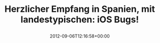---
retweeted: false
source: <a href="http://twitter.com/#!/download/ipad" rel="nofollow">Twitter for iPad</a>
entities:
  user_mentions: []
  urls: []
  symbols: []
  media:
  - expanded_url: https://twitter.com/bascht/status/243684209019998209/photo/1
    indices:
    - '62'
    - '82'
    url: http://t.co/OAAofb6k
    media_url: http://pbs.twimg.com/media/A2G9fzxCUAApJ3Y.jpg
    id_str: '243684209024192512'
    id: '243684209024192512'
    media_url_https: https://pbs.twimg.com/media/A2G9fzxCUAApJ3Y.jpg
    sizes:
      small:
        w: '510'
        h: '680'
        resize: fit
      large:
        w: '1536'
        h: '2048'
        resize: fit
      thumb:
        w: '150'
        h: '150'
        resize: crop
      medium:
        w: '900'
        h: '1200'
        resize: fit
    type: photo
    display_url: pic.twitter.com/OAAofb6k
  hashtags: []
display_text_range:
- '0'
- '82'
favorite_count: '0'
id_str: '243684209019998209'
truncated: false
retweet_count: '0'
id: '243684209019998209'
possibly_sensitive: false
created_at: Thu Sep 06 12:16:58 +0000 2012
favorited: false
full_text: 'Herzlicher Empfang in Spanien, mit landestypischen: iOS Bugs!'
lang: de
extended_entities:
  media:
  - expanded_url: https://twitter.com/bascht/status/243684209019998209/photo/1
    indices:
    - '62'
    - '82'
    url: http://t.co/OAAofb6k
    media_url: http://pbs.twimg.com/media/A2G9fzxCUAApJ3Y.jpg
    id_str: '243684209024192512'
    id: '243684209024192512'
    media_url_https: https://pbs.twimg.com/media/A2G9fzxCUAApJ3Y.jpg
    sizes:
      small:
        w: '510'
        h: '680'
        resize: fit
      large:
        w: '1536'
        h: '2048'
        resize: fit
      thumb:
        w: '150'
        h: '150'
        resize: crop
      medium:
        w: '900'
        h: '1200'
        resize: fit
    type: photo
    display_url: pic.twitter.com/OAAofb6k
tags:
- pesos/twitter
date: '2012-09-06T12:16:58+00:00'
src: https://twitter.com/bascht/status/243684209019998209
original_url: https://twitter.com/bascht/status/243684209019998209
type: twitter_tweet
media_url: https://img.bascht.com/twitter/pbs.twimg.com/media/A2G9fzxCUAApJ3Y.jpg
text: 'Herzlicher Empfang in Spanien, mit landestypischen: iOS Bugs!'
title: 'Herzlicher Empfang in Spanien, mit landestypischen: iOS Bugs!

  '

---